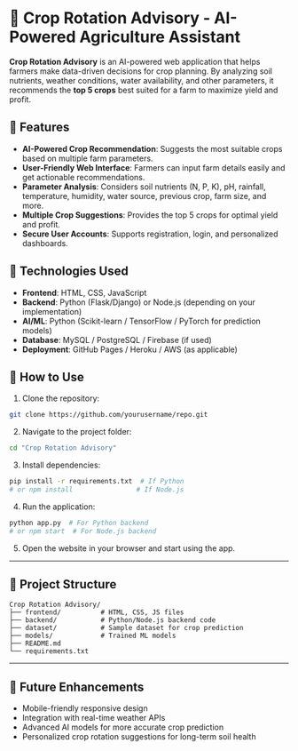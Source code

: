 # 🌱 Crop Rotation Advisory - AI-Powered Agriculture Assistant

**Crop Rotation Advisory** is an AI-powered web application that helps farmers make data-driven decisions for crop planning. By analyzing soil nutrients, weather conditions, water availability, and other parameters, it recommends the **top 5 crops** best suited for a farm to maximize yield and profit.

## 🔹 Features

* **AI-Powered Crop Recommendation**: Suggests the most suitable crops based on multiple farm parameters.
* **User-Friendly Web Interface**: Farmers can input farm details easily and get actionable recommendations.
* **Parameter Analysis**: Considers soil nutrients (N, P, K), pH, rainfall, temperature, humidity, water source, previous crop, farm size, and more.
* **Multiple Crop Suggestions**: Provides the top 5 crops for optimal yield and profit.
* **Secure User Accounts**: Supports registration, login, and personalized dashboards.



## 🔹 Technologies Used

* **Frontend**: HTML, CSS, JavaScript
* **Backend**: Python (Flask/Django) or Node.js (depending on your implementation)
* **AI/ML**: Python (Scikit-learn / TensorFlow / PyTorch for prediction models)
* **Database**: MySQL / PostgreSQL / Firebase (if used)
* **Deployment**: GitHub Pages / Heroku / AWS (as applicable)



## 🔹 How to Use

1. Clone the repository:

```bash
git clone https://github.com/yourusername/repo.git
```

2. Navigate to the project folder:

```bash
cd "Crop Rotation Advisory"
```

3. Install dependencies:

```bash
pip install -r requirements.txt  # If Python
# or npm install                # If Node.js
```

4. Run the application:

```bash
python app.py  # For Python backend
# or npm start  # For Node.js backend
```

5. Open the website in your browser and start using the app.

---

## 🔹 Project Structure

```
Crop Rotation Advisory/
├── frontend/          # HTML, CSS, JS files
├── backend/           # Python/Node.js backend code
├── dataset/           # Sample dataset for crop prediction
├── models/            # Trained ML models
├── README.md
└── requirements.txt
```

---

## 🔹 Future Enhancements

* Mobile-friendly responsive design
* Integration with real-time weather APIs
* Advanced AI models for more accurate crop prediction
* Personalized crop rotation suggestions for long-term soil health


